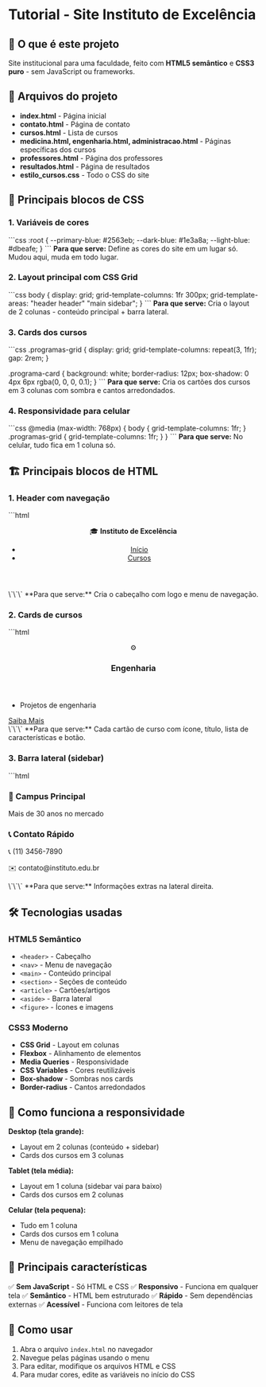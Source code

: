 # Tutorial - Site Instituto de Excelência

## 🎯 O que é este projeto
Site institucional para uma faculdade, feito com **HTML5 semântico** e **CSS3 puro** - sem JavaScript ou frameworks.

## 📁 Arquivos do projeto
- **index.html** - Página inicial
- **contato.html** - Página de contato
- **cursos.html** - Lista de cursos
- **medicina.html, engenharia.html, administracao.html** - Páginas específicas dos cursos
- **professores.html** - Página dos professores
- **resultados.html** - Página de resultados
- **estilo_cursos.css** - Todo o CSS do site

## 🎨 Principais blocos de CSS

### 1. **Variáveis de cores**
\`\`\`css
:root {
  --primary-blue: #2563eb;
  --dark-blue: #1e3a8a;
  --light-blue: #dbeafe;
}
\`\`\`
**Para que serve:** Define as cores do site em um lugar só. Mudou aqui, muda em todo lugar.

### 2. **Layout principal com CSS Grid**
\`\`\`css
body {
  display: grid;
  grid-template-columns: 1fr 300px;
  grid-template-areas:
    "header header"
    "main sidebar";
}
\`\`\`
**Para que serve:** Cria o layout de 2 colunas - conteúdo principal + barra lateral.

### 3. **Cards dos cursos**
\`\`\`css
.programas-grid {
  display: grid;
  grid-template-columns: repeat(3, 1fr);
  gap: 2rem;
}

.programa-card {
  background: white;
  border-radius: 12px;
  box-shadow: 0 4px 6px rgba(0, 0, 0, 0.1);
}
\`\`\`
**Para que serve:** Cria os cartões dos cursos em 3 colunas com sombra e cantos arredondados.

### 4. **Responsividade para celular**
\`\`\`css
@media (max-width: 768px) {
  body {
    grid-template-columns: 1fr;
  }
  .programas-grid {
    grid-template-columns: 1fr;
  }
}
\`\`\`
**Para que serve:** No celular, tudo fica em 1 coluna só.

## 🏗️ Principais blocos de HTML

### 1. **Header com navegação**
\`\`\`html
<header class="main-header">
  <nav class="top-nav">
    <section class="logo">
      <span class="logo-icon">🎓</span>
      <strong>Instituto de Excelência</strong>
    </section>
    <ul class="nav-menu">
      <li><a href="index.html">Início</a></li>
      <li><a href="cursos.html">Cursos</a></li>
    </ul>
  </nav>
</header>
\`\`\`
**Para que serve:** Cria o cabeçalho com logo e menu de navegação.

### 2. **Cards de cursos**
\`\`\`html
<article class="programa-card">
  <header class="card-header">
    <figure class="card-icon blue">
      <span>⚙️</span>
    </figure>
    <h3>Engenharia</h3>
  </header>
  <ul class="card-features">
    <li>Projetos de engenharia</li>
  </ul>
  <footer class="card-footer">
    <a href="engenharia.html" class="btn-saiba-mais">Saiba Mais</a>
  </footer>
</article>
\`\`\`
**Para que serve:** Cada cartão de curso com ícone, título, lista de características e botão.

### 3. **Barra lateral (sidebar)**
\`\`\`html
<aside class="sidebar">
  <section class="sidebar-section">
    <h3>📍 Campus Principal</h3>
    <p>Mais de 30 anos no mercado</p>
  </section>
  <section class="sidebar-section">
    <h3>📞 Contato Rápido</h3>
    <p>📞 (11) 3456-7890</p>
    <p>✉️ contato@instituto.edu.br</p>
  </section>
</aside>
\`\`\`
**Para que serve:** Informações extras na lateral direita.

## 🛠️ Tecnologias usadas

### **HTML5 Semântico**
- `<header>` - Cabeçalho
- `<nav>` - Menu de navegação  
- `<main>` - Conteúdo principal
- `<section>` - Seções de conteúdo
- `<article>` - Cartões/artigos
- `<aside>` - Barra lateral
- `<figure>` - Ícones e imagens

### **CSS3 Moderno**
- **CSS Grid** - Layout em colunas
- **Flexbox** - Alinhamento de elementos
- **Media Queries** - Responsividade
- **CSS Variables** - Cores reutilizáveis
- **Box-shadow** - Sombras nos cards
- **Border-radius** - Cantos arredondados

## 📱 Como funciona a responsividade

**Desktop (tela grande):**
- Layout em 2 colunas (conteúdo + sidebar)
- Cards dos cursos em 3 colunas

**Tablet (tela média):**
- Layout em 1 coluna (sidebar vai para baixo)
- Cards dos cursos em 2 colunas

**Celular (tela pequena):**
- Tudo em 1 coluna
- Cards dos cursos em 1 coluna
- Menu de navegação empilhado

## 🎯 Principais características

✅ **Sem JavaScript** - Só HTML e CSS
✅ **Responsivo** - Funciona em qualquer tela
✅ **Semântico** - HTML bem estruturado
✅ **Rápido** - Sem dependências externas
✅ **Acessível** - Funciona com leitores de tela

## 🚀 Como usar

1. Abra o arquivo `index.html` no navegador
2. Navegue pelas páginas usando o menu
3. Para editar, modifique os arquivos HTML e CSS
4. Para mudar cores, edite as variáveis no início do CSS
